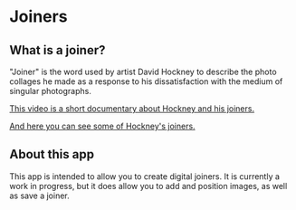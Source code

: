 # Joiners

## What is a joiner?
"Joiner" is the word used by artist David Hockney to describe the photo collages he made as a response to his dissatisfaction with the medium of singular photographs.

[This video is a short documentary about Hockney and his joiners.](https://www.youtube.com/watch?v=cGtraVb_0vY)

[And here you can see some of Hockney's joiners.](http://www.hockneypictures.com/photos/photos_collages.php)

## About this app
This app is intended to allow you to create digital joiners. It is currently a work in progress, but it does allow you to add and position images, as well as save a joiner.